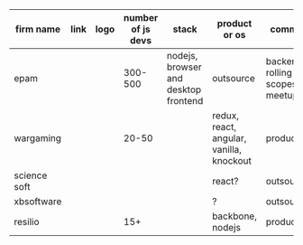 | firm name  | link  |  logo |  number of js devs | stack | product or os| comments  |
|---|---|---|---|---|---|---|
|  epam |   |   |  300-500 | nodejs, browser and desktop frontend | outsource | backer for rolling scopes meetups  |
|  wargaming |   |   | 20-50  |   | redux, react, angular, vanilla, knockout | product |  geek and linux company |
|  science soft |   |   |   |   | react? | outsourcing? | |
|  xbsoftware |   |   |   |   | ? | outsourcing | hosts meetups |
|  resilio |   |   | 15+  |   | backbone, nodejs | product | own product resilio sync) on backbone and node |

